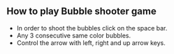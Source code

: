 ## How to play Bubble shooter game

- In order to shoot the bubbles click on the space bar.
- Any 3 consecutive same color bubbles.
- Control the arrow with left, right and up arrow keys.
